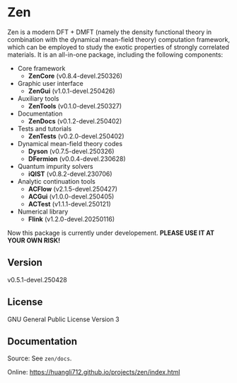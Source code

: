 # Zen

Zen is a modern DFT + DMFT (namely the density functional theory in combination with the dynamical mean-field theory) computation framework, which can be employed to study the exotic properties of strongly correlated materials. It is an all-in-one package, including the following components:

* Core framework
    * **ZenCore** (v0.8.4-devel.250326)
* Graphic user interface
    * **ZenGui** (v1.0.1-devel.250426)
* Auxiliary tools
    * **ZenTools** (v0.1.0-devel.250327)
* Documentation
    * **ZenDocs** (v0.1.2-devel.250402)
* Tests and tutorials
    * **ZenTests** (v0.2.0-devel.250402)
* Dynamical mean-field theory codes
    * **Dyson** (v0.7.5-devel.250326)
    * **DFermion** (v0.0.4-devel.230628)
* Quantum impurity solvers
    * **iQIST** (v0.8.2-devel.230706)
* Analytic continuation tools
    * **ACFlow** (v2.1.5-devel.250427)
    * **ACGui** (v1.0.0-devel.250405)
    * **ACTest** (v1.1.1-devel.250121)
* Numerical library
    * **Flink** (v1.2.0-devel.20250116)

Now this package is currently under developement. **PLEASE USE IT AT YOUR OWN RISK!**

## Version

v0.5.1-devel.250428

## License

GNU General Public License Version 3

## Documentation

Source: See `zen/docs`.

Online: https://huangli712.github.io/projects/zen/index.html
